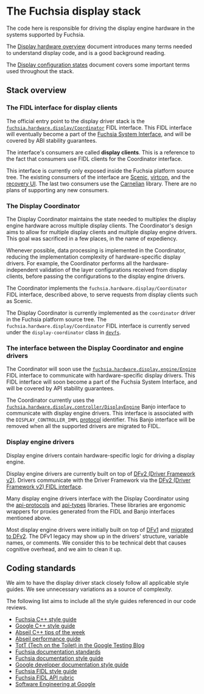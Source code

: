# The Fuchsia display stack

The code here is responsible for driving the display engine hardware in the
systems supported by Fuchsia.

The [Display hardware overview][display-hardware-overview] document introduces
many terms needed to understand display code, and is a good background reading.

The [Display configuration states][display-config-states] document covers some
important terms used throughout the stack.

## Stack overview

### The FIDL interface for display clients

The official entry point to the display driver stack is the
[`fuchsia.hardware.display/Coordinator`][display-coordinator-fidl] FIDL
interface. This FIDL interface will eventually become a part of the
[Fuchsia System Interface][fuchsia-system-interface], and will be covered by ABI
stability guarantees.

The interface's consumers are called **display clients**. This is a reference to
the fact that consumers use FIDL clients for the Coordinator interface.

This interface is currently only exposed inside the Fuchsia platform source
tree. The existing consumers of the interface are [Scenic][scenic],
[virtcon][virtcon], and the [recovery UI][recovery-ui]. The last two consumers
use the [Carnelian][carnelian] library. There are no plans of supporting any new
consumers.

### The Display Coordinator

The Display Coordinator maintains the state needed to multiplex the display
engine hardware across multiple display clients. The Coordinator's design aims
to allow for multiple display clients and multiple display engine drivers. This
goal was sacrificed in a few places, in the name of expediency.

Whenever possible, data processing is implemented in the Coordinator, reducing
the implementation complexity of hardware-specific display drivers. For example,
the Coordinator performs all the hardware-independent validation of the layer
configurations received from display clients, before passing the configurations
to the display engine drivers.

The Coordinator implements the `fuchsia.hardware.display/Coordinator` FIDL
interface, described above, to serve requests from display clients such as
Scenic.

The Display Coordinator is currently implemented as the `coordinator` driver in
the Fuchsia platform source tree. The `fuchsia.hardware.display/Coordinator`
FIDL interface is currently served under the `display-coordinator` class in
[`devfs`][devfs].

### The interface between the Display Coordinator and engine drivers

The Coordinator will soon use the
[`fuchsia.hardware.display.engine/Engine`][display-engine-fidl] FIDL interface
to communicate with hardware-specific display drivers. This FIDL interface will
soon become a part of the Fuchsia System Interface, and will be covered by API
stability guarantees.

The Coordinator currently uses the
[`fuchsia.hardware.display.controller/DisplayEngine`][display-controller-banjo]
Banjo interface to communicate with display engine drivers. This interface is
associated with the `DISPLAY_CONTROLLER_IMPL` [protocol][dfv1-protocol]
identifier. This Banjo interface will be removed when all the supported drivers
are migrated to FIDL.

### Display engine drivers

Display engine drivers contain hardware-specific logic for driving a display
engine.

Display engine drivers are currently built on top of [DFv2 (Driver Framework
v2)][dfv2]. Drivers communicate with the Driver Framework via the [DFv2 (Driver
Framework v2) FIDL interface][dfv2-fidl].

Many display engine drivers interface with the Display Coordinator using the
[api-protocols][display-api-protocols] and [api-types][display-api-types]
libraries. These libraries are ergonomic wrappers for proxies generated from the
FIDL and Banjo interfaces mentioned above.

Most display engine drivers were initially built on top of [DFv1][dfv1] and
[migrated to DFv2][dfv2-migration]. The DFv1 legacy may show up in the drivers'
structure, variable names, or comments. We consider this to be technical debt
that causes cognitive overhead, and we aim to clean it up.

## Coding standards

We aim to have the display driver stack closely follow all applicable style
guides. We see unnecessary variations as a source of complexity.

The following list aims to include all the style guides referenced in our code
reviews.

* [Fuchsia C++ style guide][style-fuchsia-cpp]
* [Google C++ style guide][style-google-cpp]
* [Abseil C++ tips of the week][style-abseil-totw]
* [Abseil performance guide][style-abseil-perf]
* [TotT (Tech on the Toilet) in the Google Testing Blog][style-google-testing]
* [Fuchsia documentation standards][style-fuchsia-doc-standards]
* [Fuchsia documentation style guide][style-fuchsia-docs]
* [Google developer documentation style guide][style-google-docs]
* [Fuchsia FIDL style guide][style-fuchsia-fidl]
* [Fuchsia FIDL API rubric][style-fuchsia-fidl-rubric]
* [Software Engineering at Google][style-google-swe-book]

[carnelian]: /src/bringup/bin/virtcon/README.md
[devfs]: /docs/concepts/drivers/driver_communication.md#service_discovery_using_devfs
[display-api-protocols]: /src/graphics/display/lib/api-protocols/README.md
[display-api-types]: /src/graphics/display/lib/api-types/README.md
[dfv1]: /docs/development/drivers/concepts/fdf.md
[dfv1-protocol]: /docs/development/drivers/concepts/device_driver_model/protocol.md
[dfv2]: /docs/concepts/drivers/driver_framework.md
[dfv2-fidl]: /docs/concepts/drivers/driver_framework.md#fidl_interface
[dfv2-migration]: /docs/development/drivers/migration/migrate-from-dfv1-to-dfv2.md
[display-config-states]: docs/config-states.md
[display-hardware-overview]: docs/hardware.md
[display-controller-banjo]: /sdk/banjo/fuchsia.hardware.display.controller/display-controller.fidl
[display-coordinator-fidl]: /sdk/fidl/fuchsia.hardware.display/coordinator.fidl
[display-engine-fidl]: /sdk/fidl/fuchsia.hardware.display.engine/engine.fidl
[fuchsia-system-interface]: /docs/concepts/packages/system.md
[recovery-ui]: /src/recovery/lib/recovery-ui/BUILD.gn
[scenic]: /docs/concepts/ui/scenic/index.md
[style-abseil-perf]: https://abseil.io/fast/
[style-abseil-totw]: https://abseil.io/tips/
[style-fuchsia-cpp]: /docs/development/languages/c-cpp/cpp-style.md
[style-fuchsia-docs]: /docs/contribute/docs/documentation-style-guide.md
[style-fuchsia-doc-standards]: /doc/contribute/docs/documentation-standards.md
[style-fuchsia-fidl]: /docs/development/languages/fidl/guides/style.md
[style-fuchsia-fidl-rubric]: https://fuchsia.dev/fuchsia-src/development/api/fidl/
[style-google-cpp]: https://google.github.io/styleguide/cppguide.html
[style-google-docs]: https://developers.google.com/style
[style-google-swe-book]: https://abseil.io/resources/swe-book
[style-google-testing]: https://testing.googleblog.com/search/label/TotT
[virtcon]: /src/bringup/bin/virtcon/README.md
